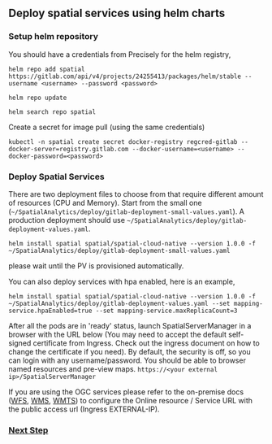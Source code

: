 ## Deploy spatial services using helm charts

### Setup helm repository

You should have a credentials from Precisely for the helm registry,
```
helm repo add spatial https://gitlab.com/api/v4/projects/24255413/packages/helm/stable --username <username> --password <password>
```
```
helm repo update
```
```
helm search repo spatial
```

Create a secret for image pull (using the same credentials)
```
kubectl -n spatial create secret docker-registry regcred-gitlab --docker-server=registry.gitlab.com --docker-username=<username> --docker-password=<password>
```


### Deploy Spatial Services

There are two deployment files to choose from that require different amount of resources (CPU and Memory). Start from the small one (`~/SpatialAnalytics/deploy/gitlab-deployment-small-values.yaml`). A production deployment should use `~/SpatialAnalytics/deploy/gitlab-deployment-values.yaml`.
```
helm install spatial spatial/spatial-cloud-native --version 1.0.0 -f ~/SpatialAnalytics/deploy/gitlab-deployment-small-values.yaml
```
please wait until the PV is provisioned automatically.

You can also deploy services with hpa enabled, here is an example,
```
helm install spatial spatial/spatial-cloud-native --version 1.0.0 -f ~/SpatialAnalytics/deploy/gitlab-deployment-values.yaml --set mapping-service.hpaEnabled=true --set mapping-service.maxReplicaCount=3
```

After all the pods are in 'ready' status, launch SpatialServerManager in a browser with the URL below (You may need to accept the default self-signed certificate from Ingress. Check out the ingress document on how to change the certificate if you need). By default, the security is off, so you can login with any username/password. You should be able to browser named resources and pre-view maps.
`https://<your external ip>/SpatialServerManager`
   
If you are using the OGC services please refer to the on-premise docs ([WFS](https://docs.precisely.com/docs/sftw/spectrum/24.1/en/webhelp/Spatial/Spatial/source/Resources/resources/repoman/wfs_settings.html), [WMS](https://docs.precisely.com/docs/sftw/spectrum/24.1/en/webhelp/Spatial/Spatial/source/Resources/resources/repoman/wms_settings.html), [WMTS](https://docs.precisely.com/docs/sftw/spectrum/24.1/en/webhelp/Spatial/Spatial/source/Resources/resources/repoman/wmts_settings.html)) to configure the Online resource / Service URL with the public access url (Ingress EXTERNAL-IP).


### [Next Step](enable-security.md)
